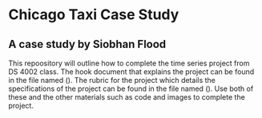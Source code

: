 # Chicago Taxi Case Study

## A case study by Siobhan Flood

This repoository will outline how to complete the time series project from DS 4002 class. The hook document that explains the project can be found in the file named (). The rubric for the project which details the specifications of the project can be found in the file named (). Use both of these and the other materials such as code and images to complete the project. 



